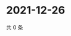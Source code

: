 # 2021-12-26

共 0 条

<!-- BEGIN WEIBO -->
<!-- 最后更新时间 Sun Dec 26 2021 00:21:38 GMT+0800 (China Standard Time) -->

<!-- END WEIBO -->
